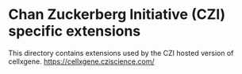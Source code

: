 # Chan Zuckerberg Initiative (CZI) specific extensions

This directory contains extensions used by the CZI hosted version of cellxgene.
https://cellxgene.cziscience.com/
